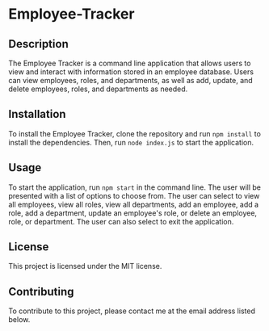 # Employee-Tracker

## Description
The Employee Tracker is a command line application that allows users to view and interact with information stored in an employee database. Users can view employees, roles, and departments, as well as add, update, and delete employees, roles, and departments as needed.

## Installation
To install the Employee Tracker, clone the repository and run `npm install` to install the dependencies. Then, run `node index.js` to start the application.

## Usage
To start the application, run `npm start` in the command line. The user will be presented with a list of options to choose from. The user can select to view all employees, view all roles, view all departments, add an employee, add a role, add a department, update an employee's role, or delete an employee, role, or department. The user can also select to exit the application.

## License
This project is licensed under the MIT license.

## Contributing
To contribute to this project, please contact me at the email address listed below.
